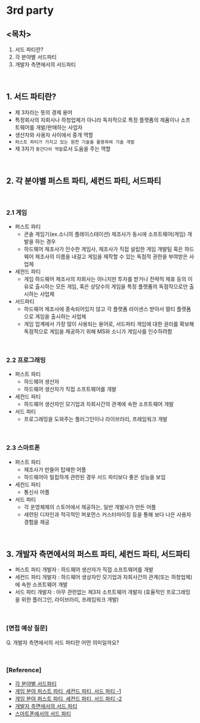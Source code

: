 # 3rd party

## <목차>
1. 서드 파티란?
2. 각 분야별 서드파티
3. 개발자 측면에서의 서드파티

<br/>

## 1. 서드 파티란?
- 제 3자라는 뜻의 경제 용어
- 특정회사의 자회사나 하청업체가 아니라 독자적으로 특정 플랫폼의 제품이나 소프트웨어를 개발/판매하는 사업자
- 생산자와 사용자 사이에서 중개 역할
- `퍼스트 파티가 가지고 있는 원천 기술을 활용하여 기술 개발`
- 제 3자가 `중간다리 역할`로서 도움을 주는 역할

<br/>

## 2. 각 분야별 퍼스트 파티, 세컨드 파티, 서드파티

<br/>

### 2.1 게임
- 퍼스트 파티
    * 콘솔 게임기(ex.소니의 플레이스테이션) 제조사가 동시에 소프트웨어(게임) 개발을 하는 경우
    * 하드웨어 제조사가 인수한 게임사, 제조사가 직접 설립한 게임 개발팀 혹은 하드웨어 제조사의 이름을 내걸고 게임을 제작할 수 있는 독점적 권한을 부여받은 사업체
- 세컨드 파티
    *  게임 하드웨어 제조사의 자회사는 아니지만 투자를 받거나 전략적 제휴 등의 이유로 출시하는 모든 게임, 혹은 상당수의 게임을 특정 플랫폼의 독점작으로만 출시하는 사업체
- 서드파티
    * 하드웨어 제조사에 종속되어있지 않고 각 플랫폼 라이센스 받아서 멀티 플랫폼으로 게임을 출시하는 사업체
    * 게임 업계에서 가장 많이 사용되는 용어로, 서드파티 게임에 대한 권리를 확보해 독점적으로 게임을 제공하기 위해 MS와 소니가 게임사를 인수하려함

<br/>

### 2.2 프로그래밍
- 퍼스트 파티
    * 하드웨어 생산자
    * 하드웨어 생산자가 직접 소프트웨어를 개발
- 세컨드 파티
    * 하드웨어 생산자인 모기업과 자회사간의 관계에 속한 소프트웨어 개발
- 서드 파티
    * 프로그래밍을 도와주는 플러그인이나 라이브러리, 프레임워크 개발

<br/>

### 2.3 스마트폰
- 퍼스트 파티
    * 제조사가 만들어 탑재한 어플
    * 하드웨어아 밀접하게 관련된 경우 서드 파티보다 좋은 성능을 보임
- 세컨드 파티
    * 통신사 어플
- 서드 파티
    * 각 운영체제의 스토어에서 제공하는, 일반 개발사가 만든 어플
    * 세련된 디자인과 적극적인 퍼포먼스 커스터마이징 등을 통해 보다 나은 사용자 경험을 제공

<br/>

## 3. 개발자 측면에서의 퍼스트 파티, 세컨드 파티, 서드파티

- 퍼스트 파티 개발자 : 하드웨어 생산자가 직접 소프트웨어를 개발
- 세컨드 파티 개발자 : 하드웨어 생상자인 모기업과 자회사간의 관계(또는 하청업체)에 속한 소프트웨어 개발
- 서드 파티 개발자 : 아무 관련없는 제3자 소프트웨어 개발자 (효율적인 프로그래밍을 위한 플러그인, 라이브러리, 프레임워크 개발)

<br/>

### [면접 예상 질문]
  
Q. 개발자 측면에서의 서드 파티란 어떤 의미일까요?

<br/>

### [Reference]
- [각 분야별 서드파티](https://contents.premium.naver.com/3mit/wony/contents/220505105924891hK)
- [게임 분야 퍼스트 파티, 세컨드 파티, 서드 파티 -1](https://namu.wiki/w/%EC%84%9C%EB%93%9C%20%ED%8C%8C%ED%8B%B0)
- [게임 분야 퍼스트 파티, 세컨드 파티, 서드 파티 -2](https://quasarzone.com/bbs/qc_game/views/3200)
- [개발자 측면에서의 서드 파티](https://github.com/gyoogle/tech-interview-for-developer/blob/master/Computer%20Science/Software%20Engineering/%EC%8D%A8%EB%93%9C%ED%8C%8C%ED%8B%B0(3rd%20party)%EB%9E%80.md)
- [스마트폰에서의 서드 파티](https://doyyy.tistory.com/37)
